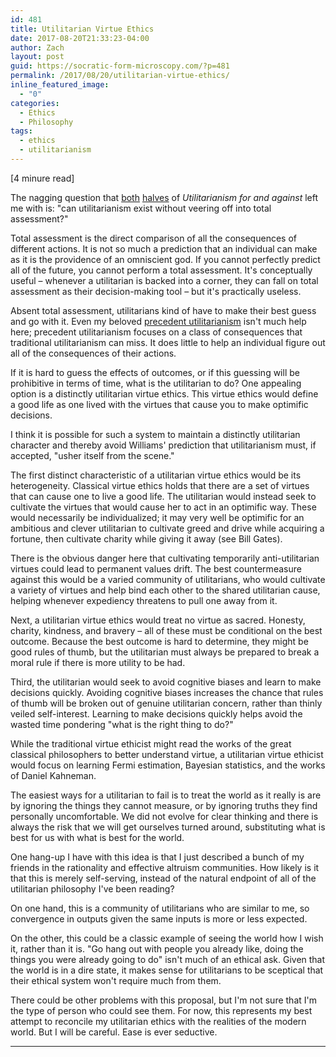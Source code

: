 ```yaml
---
id: 481
title: Utilitarian Virtue Ethics
date: 2017-08-20T21:33:23-04:00
author: Zach
layout: post
guid: https://socratic-form-microscopy.com/?p=481
permalink: /2017/08/20/utilitarian-virtue-ethics/
inline_featured_image:
  - "0"
categories:
  - Ethics
  - Philosophy
tags:
  - ethics
  - utilitarianism
---
```


<p class="caption pre-post-meta">
[4 minure read]
</p>

The nagging question that <a href="{{ site.baseurl }}/2017/06/25/book-review-utilitarianism-for-and-against-part-1/">both</a> <a href="{{ site.baseurl }}/2017/07/16/book-review-utilitarianism-for-and-against-part-2/">halves</a> of <em>Utilitarianism for and against</em> left me with is: "can utilitarianism exist without veering off into total assessment?"

Total assessment is the direct comparison of all the consequences of different actions. It is not so much a prediction that an individual can make as it is the providence of an omniscient god. If you cannot perfectly predict all of the future, you cannot perform a total assessment. It's conceptually useful – whenever a utilitarian is backed into a corner, they can fall on total assessment as their decision-making tool – but it's practically useless.

Absent total assessment, utilitarians kind of have to make their best guess and go with it. Even my beloved <a href="{{ site.baseurl }}/2016/10/16/precedent-utilitarianism-a-primer/">precedent utilitarianism</a> isn't much help here; precedent utilitarianism focuses on a class of consequences that traditional utilitarianism can miss. It does little to help an individual figure out all of the consequences of their actions.

If it is hard to guess the effects of outcomes, or if this guessing will be prohibitive in terms of time, what is the utilitarian to do? One appealing option is a distinctly utilitarian virtue ethics. This virtue ethics would define a good life as one lived with the virtues that cause you to make optimific decisions.

I think it is possible for such a system to maintain a distinctly utilitarian character and thereby avoid Williams' prediction that utilitarianism must, if accepted, "usher itself from the scene."

The first distinct characteristic of a utilitarian virtue ethics would be its heterogeneity. Classical virtue ethics holds that there are a set of virtues that can cause one to live a good life. The utilitarian would instead seek to cultivate the virtues that would cause her to act in an optimific way. These would necessarily be individualized; it may very well be optimific for an ambitious and clever utilitarian to cultivate greed and drive while acquiring a fortune, then cultivate charity while giving it away (see Bill Gates).

There is the obvious danger here that cultivating temporarily anti-utilitarian virtues could lead to permanent values drift. The best countermeasure against this would be a varied community of utilitarians, who would cultivate a variety of virtues and help bind each other to the shared utilitarian cause, helping whenever expediency threatens to pull one away from it.

Next, a utilitarian virtue ethics would treat no virtue as sacred. Honesty, charity, kindness, and bravery – all of these must be conditional on the best outcome. Because the best outcome is hard to determine, they might be good rules of thumb, but the utilitarian must always be prepared to break a moral rule if there is more utility to be had.

Third, the utilitarian would seek to avoid cognitive biases and learn to make decisions quickly. Avoiding cognitive biases increases the chance that rules of thumb will be broken out of genuine utilitarian concern, rather than thinly veiled self-interest. Learning to make decisions quickly helps avoid the wasted time pondering "what is the right thing to do?"

While the traditional virtue ethicist might read the works of the great classical philosophers to better understand virtue, a utilitarian virtue ethicist would focus on learning Fermi estimation, Bayesian statistics, and the works of Daniel Kahneman.

The easiest ways for a utilitarian to fail is to treat the world as it really is are by ignoring the things they cannot measure, or by ignoring truths they find personally uncomfortable. We did not evolve for clear thinking and there is always the risk that we will get ourselves turned around, substituting what is best for us with what is best for the world.

One hang-up I have with this idea is that I just described a bunch of my friends in the rationality and effective altruism communities. How likely is it that this is merely self-serving, instead of the natural endpoint of all of the utilitarian philosophy I've been reading?

On one hand, this is a community of utilitarians who are similar to me, so convergence in outputs given the same inputs is more or less expected.

On the other, this could be a classic example of seeing the world how I wish it, rather than it is. "Go hang out with people you already like, doing the things you were already going to do" isn't much of an ethical ask. Given that the world is in a dire state, it makes sense for utilitarians to be sceptical that their ethical system won't require much from them.

There could be other problems with this proposal, but I'm not sure that I'm the type of person who could see them. For now, this represents my best attempt to reconcile my utilitarian ethics with the realities of the modern world. But I will be careful. Ease is ever seductive.

<hr class="post-end" />
